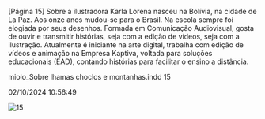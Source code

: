 [Página 15]
Sobre a ilustradora
Karla Lorena nasceu na Bolívia, na cidade de La Paz. Aos
onze anos mudou-se para o Brasil. Na escola sempre foi
elogiada por seus desenhos. Formada em Comunicação
Audiovisual, gosta de ouvir e transmitir histórias, seja com
a edição de vídeos, seja com a ilustração. Atualmente é
iniciante na arte digital, trabalha com edição de vídeos
e animação na Empresa Kaptiva, voltada para soluções
educacionais (EAD), contando histórias para facilitar o
ensino a distância.


miolo_Sobre lhamas choclos e montanhas.indd 15

02/10/2024 10:56:49

![15](./img/page_15-01.jpg)
